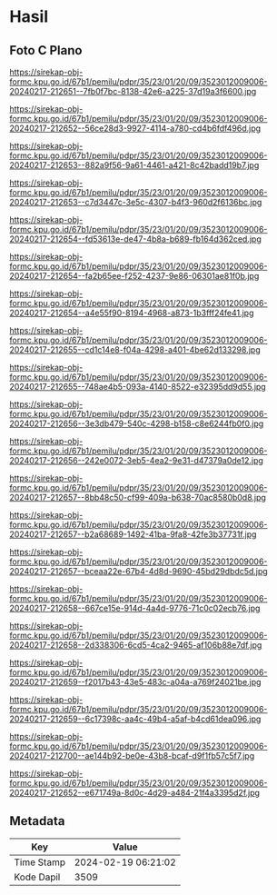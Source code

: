 # Hasil

## Foto C Plano

https://sirekap-obj-formc.kpu.go.id/67b1/pemilu/pdpr/35/23/01/20/09/3523012009006-20240217-212651--7fb0f7bc-8138-42e6-a225-37d19a3f6600.jpg

https://sirekap-obj-formc.kpu.go.id/67b1/pemilu/pdpr/35/23/01/20/09/3523012009006-20240217-212652--56ce28d3-9927-4114-a780-cd4b6fdf496d.jpg

https://sirekap-obj-formc.kpu.go.id/67b1/pemilu/pdpr/35/23/01/20/09/3523012009006-20240217-212653--882a9f56-9a61-4461-a421-8c42badd19b7.jpg

https://sirekap-obj-formc.kpu.go.id/67b1/pemilu/pdpr/35/23/01/20/09/3523012009006-20240217-212653--c7d3447c-3e5c-4307-b4f3-960d2f6136bc.jpg

https://sirekap-obj-formc.kpu.go.id/67b1/pemilu/pdpr/35/23/01/20/09/3523012009006-20240217-212654--fd53613e-de47-4b8a-b689-fb164d362ced.jpg

https://sirekap-obj-formc.kpu.go.id/67b1/pemilu/pdpr/35/23/01/20/09/3523012009006-20240217-212654--fa2b65ee-f252-4237-9e86-06301ae81f0b.jpg

https://sirekap-obj-formc.kpu.go.id/67b1/pemilu/pdpr/35/23/01/20/09/3523012009006-20240217-212654--a4e55f90-8194-4968-a873-1b3fff24fe41.jpg

https://sirekap-obj-formc.kpu.go.id/67b1/pemilu/pdpr/35/23/01/20/09/3523012009006-20240217-212655--cd1c14e8-f04a-4298-a401-4be62d133298.jpg

https://sirekap-obj-formc.kpu.go.id/67b1/pemilu/pdpr/35/23/01/20/09/3523012009006-20240217-212655--748ae4b5-093a-4140-8522-e32395dd9d55.jpg

https://sirekap-obj-formc.kpu.go.id/67b1/pemilu/pdpr/35/23/01/20/09/3523012009006-20240217-212656--3e3db479-540c-4298-b158-c8e6244fb0f0.jpg

https://sirekap-obj-formc.kpu.go.id/67b1/pemilu/pdpr/35/23/01/20/09/3523012009006-20240217-212656--242e0072-3eb5-4ea2-9e31-d47379a0de12.jpg

https://sirekap-obj-formc.kpu.go.id/67b1/pemilu/pdpr/35/23/01/20/09/3523012009006-20240217-212657--8bb48c50-cf99-409a-b638-70ac8580b0d8.jpg

https://sirekap-obj-formc.kpu.go.id/67b1/pemilu/pdpr/35/23/01/20/09/3523012009006-20240217-212657--b2a68689-1492-41ba-9fa8-42fe3b37731f.jpg

https://sirekap-obj-formc.kpu.go.id/67b1/pemilu/pdpr/35/23/01/20/09/3523012009006-20240217-212657--bceaa22e-67b4-4d8d-9690-45bd29dbdc5d.jpg

https://sirekap-obj-formc.kpu.go.id/67b1/pemilu/pdpr/35/23/01/20/09/3523012009006-20240217-212658--667ce15e-914d-4a4d-9776-71c0c02ecb76.jpg

https://sirekap-obj-formc.kpu.go.id/67b1/pemilu/pdpr/35/23/01/20/09/3523012009006-20240217-212658--2d338306-6cd5-4ca2-9465-af106b88e7df.jpg

https://sirekap-obj-formc.kpu.go.id/67b1/pemilu/pdpr/35/23/01/20/09/3523012009006-20240217-212659--f2017b43-43e5-483c-a04a-a769f24021be.jpg

https://sirekap-obj-formc.kpu.go.id/67b1/pemilu/pdpr/35/23/01/20/09/3523012009006-20240217-212659--6c17398c-aa4c-49b4-a5af-b4cd61dea096.jpg

https://sirekap-obj-formc.kpu.go.id/67b1/pemilu/pdpr/35/23/01/20/09/3523012009006-20240217-212700--ae144b92-be0e-43b8-bcaf-d9f1fb57c5f7.jpg

https://sirekap-obj-formc.kpu.go.id/67b1/pemilu/pdpr/35/23/01/20/09/3523012009006-20240217-212652--e671749a-8d0c-4d29-a484-21f4a3395d2f.jpg


## Metadata

| Key        | Value               |
| ---------- | ------------------- |
| Time Stamp | 2024-02-19 06:21:02 |
| Kode Dapil | 3509                |




